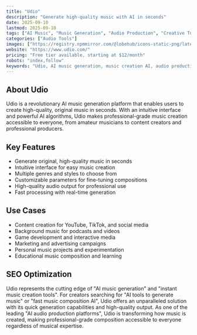 ```yaml
---
title: "Udio"
description: "Generate high-quality music with AI in seconds"
date: 2025-09-10
lastmod: 2025-09-10
tags: ["AI Music", "Music Generation", "Audio Production", "Creative Tools"]
categories: ["Audio Tools"]
images: ["https://registry.npmmirror.com/@lobehub/icons-static-png/latest/files/light/udio.png"]
website: "https://www.udio.com/"
pricing: "Free tier available, starting at $12/month"
robots: "index,follow"
keywords: "Udio, AI music generation, music creation AI, audio production tools, AI composition"
---
```


## About Udio

Udio is a revolutionary AI music generation platform that enables users to create high-quality, original music in seconds. With an intuitive interface and powerful AI algorithms, Udio makes professional-grade music creation accessible to everyone, from amateur musicians to content creators and professional producers.

## Key Features

- Generate original, high-quality music in seconds
- Intuitive interface for easy music creation
- Multiple genres and styles to choose from
- Customizable parameters for fine-tuning compositions
- High-quality audio output for professional use
- Fast processing with real-time generation

## Use Cases

- Content creation for YouTube, TikTok, and social media
- Background music for podcasts and videos
- Game development and interactive media
- Marketing and advertising campaigns
- Personal music projects and experimentation
- Educational music composition and learning

## SEO Optimization

Udio represents the cutting edge of "AI music generation" and "instant music creation tools". For creators searching for "AI tools to generate music" or "fast music composition AI", Udio offers an unparalleled solution with its quick generation capabilities and high-quality output. As one of the leading "AI audio production platforms", Udio is transforming how music is created, making professional-grade composition accessible to everyone regardless of musical expertise.